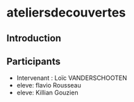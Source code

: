 # ateliersdecouvertes

## Introduction

## Participants

- Intervenant : Loïc VANDERSCHOOTEN
- eleve: flavio Rousseau
- eleve: Killian Gouzien